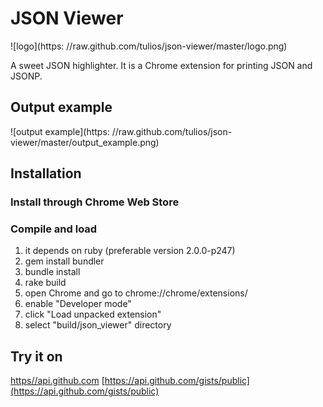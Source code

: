 # JSON Viewer

![logo](https: //raw.github.com/tulios/json-viewer/master/logo.png)

A sweet JSON highlighter. It is a Chrome extension for printing JSON and JSONP.

## Output example

![output example](https: //raw.github.com/tulios/json-viewer/master/output_example.png)

## Installation

### Install through Chrome Web Store
### Compile and load

  1. it depends on ruby (preferable version 2.0.0-p247)
  2. gem install bundler
  3. bundle install
  4. rake build
  5. open Chrome and go to chrome://chrome/extensions/
  6. enable "Developer mode"
  7. click "Load unpacked extension"
  8. select "build/json_viewer" directory

## Try it on

[https//api.github.com](https://api.github.com)
[https://api.github.com/gists/public](https://api.github.com/gists/public)
